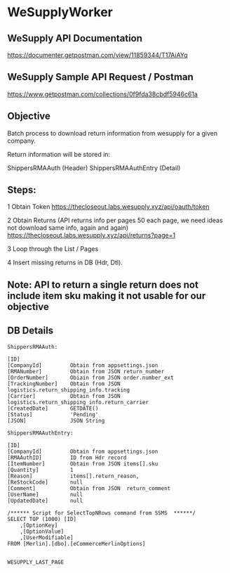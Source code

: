 # WeSupplyWorker


WeSupply API Documentation
--------------------------
https://documenter.getpostman.com/view/11859344/T17AiAYq


WeSupply Sample API Request / Postman
-------------------------------------
https://www.getpostman.com/collections/0f9fda38cbdf5946c61a


Objective
---------

Batch process to download return information from wesupply for a given company.

Return information will be stored in:


ShippersRMAAuth        (Header)
ShippersRMAAuthEntry   (Detail)


Steps:
------

1 Obtain Token
https://thecloseout.labs.wesupply.xyz/api/oauth/token

2 Obtain Returns (API returns info per pages 50 each page, we need ideas not download same info, again and again)
https://thecloseout.labs.wesupply.xyz/api/returns?page=1

3 Loop through the List / Pages 

4 Insert missing returns in DB (Hdr, Dtl).

Note: API to return a single return does not include item sku making it not usable for our objective
----------------------------------------------------------------------------------------------------


DB Details
----------

    ShippersRMAAuth:

	[ID]            	
	[CompanyId]         Obtain from appsettings.json
	[RMANumber]         Obtain from JSON return_number
	[OrderNumber]       Obiain from JSON order.number_ext
	[TrackingNumber]    Obtain from JSON logistics.return_shipping_info.tracking
    [Carrier]           Obtain from JSON logistics.return_shipping_info.return_carrier
	[CreatedDate]       GETDATE()
	[Status]            'Pending'
	[JSON]              JSON String

    ShippersRMAAuthEntry:

	[ID] 
	[CompanyId]         Obtain from appsettings.json
	[RMAAuthID]         ID from Hdr record
	[ItemNumber]        Obtain from JSON items[].sku
    [Quantity]			1
	[Reason] 			items[].return_reason,
	[ReStockCode]		null
	[Comment]			Obtain from JSON  return_comment
	[UserName]			null
	[UpdatedDate]		null

	/****** Script for SelectTopNRows command from SSMS  ******/
	SELECT TOP (1000) [ID]
		,[OptionKey]
		,[OptionValue]
		,[UserModifiable]
	FROM [Merlin].[dbo].[eCommerceMerlinOptions]


	WESUPPLY_LAST_PAGE